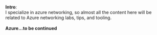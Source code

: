 ### 
<b>Intro</b>:
<br>
I specialize in azure networking, so almost all the content here will be related to Azure networking labs, tips, and tooling.
<br>
<br>
<b>Azure...to be continued</b>
<!--
**adtork/adtork** is a ✨ _special_ ✨ repository because its `README.md` (this file) appears on your GitHub profile.

Here are some ideas to get you started:

- 🔭 I’m currently working on ...
- 🌱 I’m currently learning ...
- 👯 I’m looking to collaborate on ...
- 🤔 I’m looking for help with ...
- 💬 Ask me about ...
- 📫 How to reach me: ...
- 😄 Pronouns: ...
- ⚡ Fun fact: ...
-->
